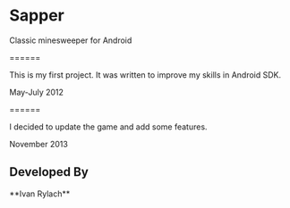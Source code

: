 <h1>Sapper</h1>

Classic minesweeper for Android

======

This is my first project.
It was written to improve my skills in Android SDK.

May-July 2012

======

I decided to update the game and add some features.

November 2013

<h2>Developed By</h2>
**Ivan Rylach**